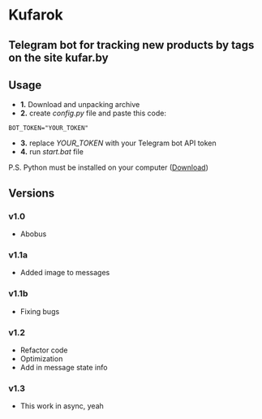 # **Kufarok**
## Telegram bot for tracking new products by tags on the site kufar.by
## **Usage**

* **1.** Download and unpacking archive
* **2.** create *config.py* file and paste this code:
```
BOT_TOKEN="YOUR_TOKEN"
```
* **3.** replace *YOUR_TOKEN* with your Telegram bot API token
* **4.** run *start.bat* file

P.S. Python must be installed on your computer ([Download](https://www.python.org/downloads/))

## **Versions**

### **v1.0**
- Abobus

### **v1.1a**
- Added image to messages

### **v1.1b**
- Fixing bugs

### **v1.2**
- Refactor code
- Optimization
- Add in message state info

### **v1.3**
- This work in async, yeah


